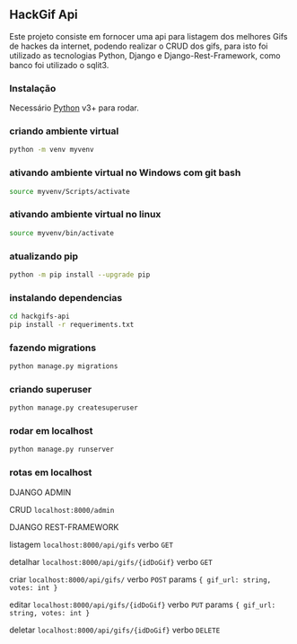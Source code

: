## HackGif Api

Este projeto consiste em fornocer uma api para listagem dos melhores Gifs de hackes da internet, podendo realizar o CRUD dos gifs, para isto foi utilizado as tecnologias Python, Django e Django-Rest-Framework, como banco foi utilizado o sqlit3.

### Instalação

Necessário [Python](https://www.python.org/) v3+ para rodar.

### criando ambiente virtual

```sh
python -m venv myvenv
```

### ativando ambiente virtual no Windows com git bash

```sh
source myvenv/Scripts/activate
```

### ativando ambiente virtual no linux

```sh
source myvenv/bin/activate
```

### atualizando pip

```sh
python -m pip install --upgrade pip
```

### instalando dependencias

```sh
cd hackgifs-api
pip install -r requeriments.txt
```

### fazendo migrations

```sh
python manage.py migrations
```

### criando superuser

```sh
python manage.py createsuperuser
```

### rodar em localhost

```sh
python manage.py runserver
```

### rotas em localhost

DJANGO ADMIN

CRUD `localhost:8000/admin`

DJANGO REST-FRAMEWORK

listagem `localhost:8000/api/gifs` verbo `GET`

detalhar `localhost:8000/api/gifs/{idDoGif}` verbo `GET`

criar `localhost:8000/api/gifs/` verbo `POST` params `{ gif_url: string, votes: int }`

editar `localhost:8000/api/gifs/{idDoGif}` verbo `PUT` params `{ gif_url: string, votes: int }`

deletar `localhost:8000/api/gifs/{idDoGif}` verbo `DELETE`
